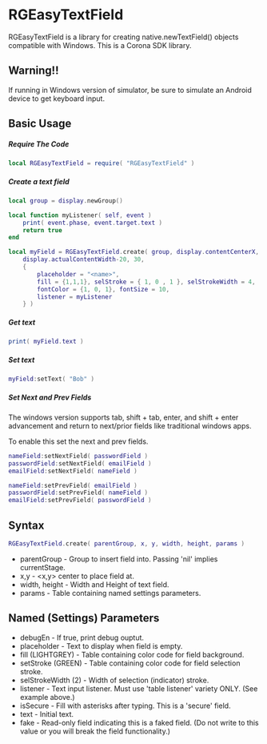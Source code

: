 RGEasyTextField
============

RGEasyTextField is a library for creating native.newTextField() objects compatible with Windows.  This is a Corona SDK library.

Warning!!
-------------------------
If running in Windows version of simulator, be sure to simulate an Android device to get keyboard input.


Basic Usage
-------------------------

##### Require The Code
```lua
local RGEasyTextField = require( "RGEasyTextField" )
```
##### Create a text field
```lua
local group = display.newGroup()

local function myListener( self, event )
	print( event.phase, event.target.text )
	return true
end

local myField = RGEasyTextField.create( group, display.contentCenterX, 100, 
	display.actualContentWidth-20, 30,
	{ 
		placeholder = "<name>", 
		fill = {1,1,1}, selStroke = { 1, 0 , 1 }, selStrokeWidth = 4,
		fontColor = {1, 0, 1}, fontSize = 10,
		listener = myListener 
	} )
```

##### Get text
```lua
print( myField.text ) 
```

##### Set text
```lua
myField:setText( "Bob" )
```

##### Set Next and Prev Fields
The windows version supports tab, shift + tab, enter, and shift + enter advancement and return to next/prior fields like traditional windows apps.

To enable this set the next and prev fields.
```lua
nameField:setNextField( passwordField )
passwordField:setNextField( emailField )
emailField:setNextField( nameField )

nameField:setPrevField( emailField )
passwordField:setPrevField( nameField )
emailField:setPrevField( passwordField )
```


Syntax
-------------------------
```lua
RGEasyTextField.create( parentGroup, x, y, width, height, params )
```
 * parentGroup - Group to insert field into.  Passing 'nil' implies currentStage.
 * x,y - <x,y> center to place field at.
 * width, height - Width and Height of text field.
 * params - Table containing named settings parameters.


Named (Settings) Parameters
-------------------------
 * debugEn - If true, print debug ouptut.
 * placeholder - Text to display when field is empty.
 * fill (LIGHTGREY) - Table containing color code for field background.
 * setStroke (GREEN) - Table containing color code for field selection stroke.
 * selStrokeWidth (2) - Width of selection (indicator) stroke.
 * listener - Text input listener.  Must use 'table listener' variety ONLY.  (See example above.)
 * isSecure - Fill with asterisks after typing.  This is a 'secure' field.
 * text - Initial text.
 * fake - Read-only field indicating this is a faked field.  (Do not write to this value or you will break the field functionality.)
